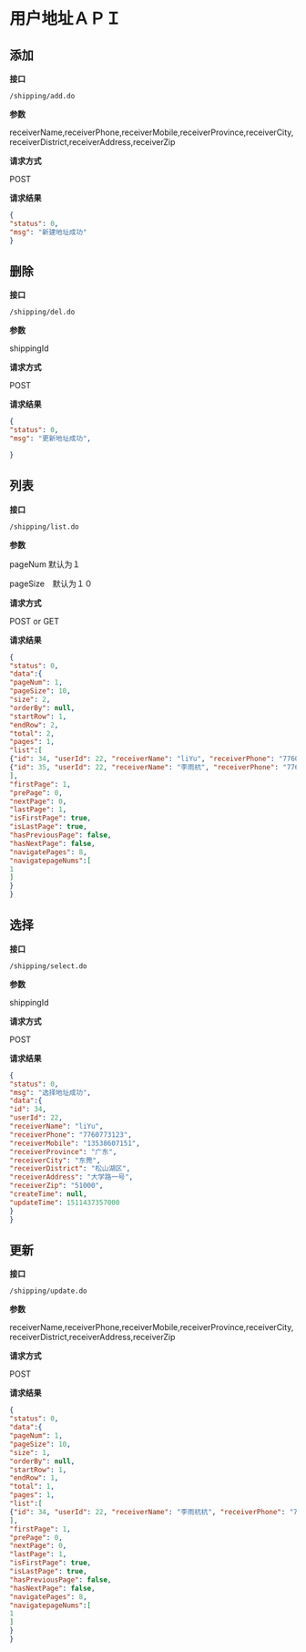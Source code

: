 # 用户地址ＡＰＩ

## 添加

**接口**

`/shipping/add.do`

**参数**

receiverName,receiverPhone,receiverMobile,receiverProvince,receiverCity,receiverDistrict,receiverAddress,receiverZip

**请求方式**

POST

**请求结果**

```json
{
"status": 0,
"msg": "新建地址成功"
}
```

## 删除

**接口**

`/shipping/del.do`

**参数**

shippingId

**请求方式**

POST

**请求结果**

```json
{
"status": 0,
"msg": "更新地址成功",

}
```

## 列表

**接口**

`/shipping/list.do`

**参数**

pageNum 默认为１

pageSize　默认为１０

**请求方式**

POST or GET

**请求结果**

```json
{
"status": 0,
"data":{
"pageNum": 1,
"pageSize": 10,
"size": 2,
"orderBy": null,
"startRow": 1,
"endRow": 2,
"total": 2,
"pages": 1,
"list":[
{"id": 34, "userId": 22, "receiverName": "liYu", "receiverPhone": "7760773123",…},
{"id": 35, "userId": 22, "receiverName": "李雨杭", "receiverPhone": "776077",…}
],
"firstPage": 1,
"prePage": 0,
"nextPage": 0,
"lastPage": 1,
"isFirstPage": true,
"isLastPage": true,
"hasPreviousPage": false,
"hasNextPage": false,
"navigatePages": 8,
"navigatepageNums":[
1
]
}
}
```

## 选择

**接口**

`/shipping/select.do`

**参数**

shippingId

**请求方式**

POST

**请求结果**

```json
{
"status": 0,
"msg": "选择地址成功",
"data":{
"id": 34,
"userId": 22,
"receiverName": "liYu",
"receiverPhone": "7760773123",
"receiverMobile": "13538607151",
"receiverProvince": "广东",
"receiverCity": "东莞",
"receiverDistrict": "松山湖区",
"receiverAddress": "大学路一号",
"receiverZip": "51000",
"createTime": null,
"updateTime": 1511437357000
}
}
```



## 更新

**接口**

`/shipping/update.do`

**参数**

receiverName,receiverPhone,receiverMobile,receiverProvince,receiverCity,receiverDistrict,receiverAddress,receiverZip

**请求方式**

POST

**请求结果**

```json
{
"status": 0,
"data":{
"pageNum": 1,
"pageSize": 10,
"size": 1,
"orderBy": null,
"startRow": 1,
"endRow": 1,
"total": 1,
"pages": 1,
"list":[
{"id": 34, "userId": 22, "receiverName": "李雨杭杭", "receiverPhone": "7760773123",…}
],
"firstPage": 1,
"prePage": 0,
"nextPage": 0,
"lastPage": 1,
"isFirstPage": true,
"isLastPage": true,
"hasPreviousPage": false,
"hasNextPage": false,
"navigatePages": 8,
"navigatepageNums":[
1
]
}
}
```

